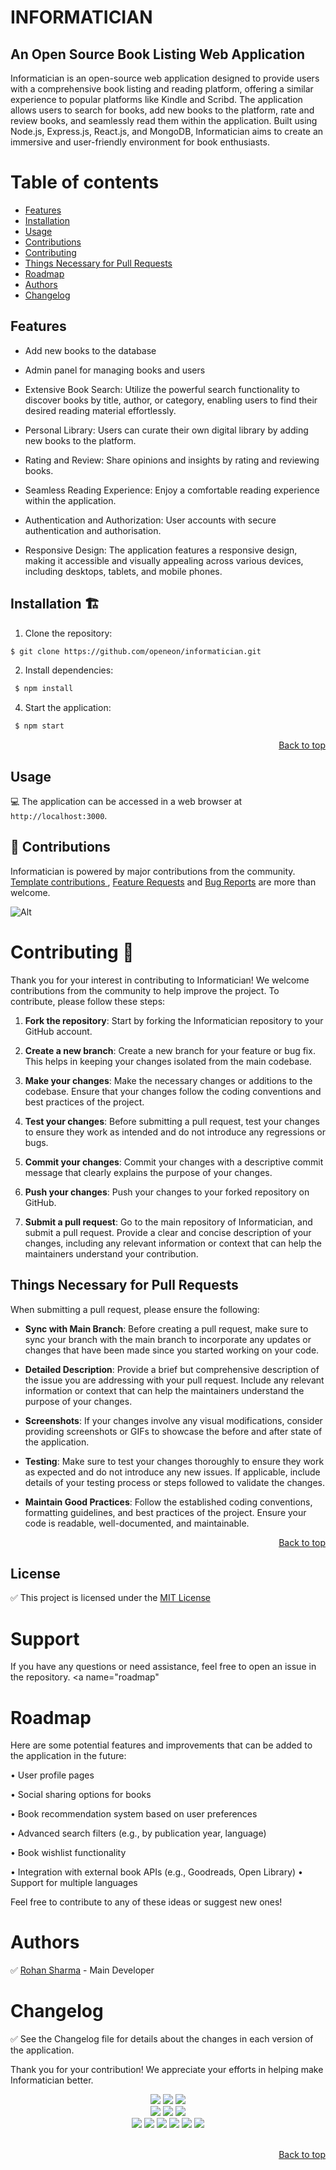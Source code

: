 <div id="top">
 
# INFORMATICIAN
## An Open Source Book Listing Web Application 

Informatician is an open-source web application designed to provide users with a comprehensive book listing and reading platform, offering a similar experience to popular platforms like Kindle and Scribd. The application allows users to search for books, add new books to the platform, rate and review books, and seamlessly read them within the application. Built using Node.js, Express.js, React.js, and MongoDB, Informatician aims to create an immersive and user-friendly environment for book enthusiasts.

 
 # Table of contents
  - [Features](#features)
  - [Installation](#installation)
  - [Usage](#usage)
  - [Contributions](#contributions)
  - [Contributing](#contributing)
  - [Things Necessary for Pull Requests](#PR)
  - [Roadmap](#roadmap)
  - [Authors](#authors)
  - [Changelog](#changelog)
 
<a name="features"></a> 
## Features 


- Add new books to the database

- Admin panel for managing books and users
- Extensive Book Search: Utilize the powerful search functionality to discover books by title, author, or category, enabling users to find their desired reading material effortlessly.

- Personal Library: Users can curate their own digital library by adding new books to the platform.

- Rating and Review: Share opinions and insights by rating and reviewing books.

- Seamless Reading Experience: Enjoy a comfortable reading experience within the application.

- Authentication and Authorization: User accounts with secure authentication and authorisation.

- Responsive Design: The application features a responsive design, making it accessible and visually appealing across various devices, including desktops, tablets, and mobile phones.
 
<a name="installation"></a>
                      
## Installation 🏗️

1. Clone the repository:
 ```sh
 $ git clone https://github.com/openeon/informatician.git
 ```

2. Install dependencies:
```sh
 $ npm install
```

4. Start the application:
```sh
 $ npm start
```

 <p align="right"><a href="#top">Back to top</a></p>
 
## Usage

💻 The application can be accessed in a web browser at `http://localhost:3000`.

<a name="contributions"></a>
                                
## 💪 Contributions

Informatician is powered by major contributions from the community.
[Template contributions ](https://github.com/rohansx/informatician/issues/new?assignees=&labels=&template=submit-template.md&title=%5Bnuclei-template%5D+), [Feature Requests](https://github.com/rohansx/informatician/issues/new?assignees=&labels=&template=feature_request.md&title=%5BFeature%5D+) and [Bug Reports](https://github.com/rohansx/informatician/issues/new?assignees=&labels=&template=bug_report.md&title=%5BBug%5D+) are more than welcome.

![Alt](https://repobeats.axiom.co/api/embed/37dcb7fdf50f4359cc5c60460b0a4a0edb4cc2b8.svg "Repobeats analytics image")
<a name="contributing"></a>
                       
# Contributing 🚀

Thank you for your interest in contributing to Informatician! We welcome contributions from the community to help improve the project. To contribute, please follow these steps:

1. **Fork the repository**: Start by forking the Informatician repository to your GitHub account.

2. **Create a new branch**: Create a new branch for your feature or bug fix. This helps in keeping your changes isolated from the main codebase.

3. **Make your changes**: Make the necessary changes or additions to the codebase. Ensure that your changes follow the coding conventions and best practices of the project.

4. **Test your changes**: Before submitting a pull request, test your changes to ensure they work as intended and do not introduce any regressions or bugs.

5. **Commit your changes**: Commit your changes with a descriptive commit message that clearly explains the purpose of your changes.

6. **Push your changes**: Push your changes to your forked repository on GitHub.

7. **Submit a pull request**: Go to the main repository of Informatician, and submit a pull request. Provide a clear and concise description of your changes, including any relevant information or context that can help the maintainers understand your contribution.

<a name="PR"></a>   
                      
## Things Necessary for Pull Requests

When submitting a pull request, please ensure the following:

- **Sync with Main Branch**: Before creating a pull request, make sure to sync your branch with the main branch to incorporate any updates or changes that have been made since you started working on your code.

- **Detailed Description**: Provide a brief but comprehensive description of the issue you are addressing with your pull request. Include any relevant information or context that can help the maintainers understand the purpose of your changes.

- **Screenshots**: If your changes involve any visual modifications, consider providing screenshots or GIFs to showcase the before and after state of the application.

- **Testing**: Make sure to test your changes thoroughly to ensure they work as expected and do not introduce any new issues. If applicable, include details of your testing process or steps followed to validate the changes.

- **Maintain Good Practices**: Follow the established coding conventions, formatting guidelines, and best practices of the project. Ensure your code is readable, well-documented, and maintainable.

<p align="right"><a href="#top">Back to top</a></p>

## License

✅ This project is licensed under the [MIT License](https://github.com/rohansx/informatician/blob/main/LICENSE)

# Support

If you have any questions or need assistance, feel free to open an issue in the repository.
<a name="roadmap"</a>
                 
# Roadmap

Here are some potential features and improvements that can be added to the application in the future:

• User profile pages

• Social sharing options for books

• Book recommendation system based on user preferences

• Advanced search filters (e.g., by publication year, language)

• Book wishlist functionality

• Integration with external book  APIs (e.g., Goodreads, Open Library)
• Support for multiple languages

Feel free to contribute to any of these ideas or suggest new ones!
<a name="authors"></a>
                 
# Authors

✅ [Rohan Sharma](https://github.com/rohansx) - Main Developer
<a name="changelog"></a>
                   
# Changelog

✅ See the Changelog file for details about the changes in each version of the application.


Thank you for your contribution! We appreciate your efforts in helping make Informatician better.

<div align="center">
<img src="https://forthebadge.com/images/badges/built-with-love.svg" />
<img src="https://forthebadge.com/images/badges/uses-brains.svg" />
<img src="https://forthebadge.com/images/badges/powered-by-responsibility.svg" />
   </div>
   <div align="center">
<img src="https://img.shields.io/github/license/rohansx/informatician?style=for-the-badge" />
<img src="https://img.shields.io/github/repo-size/rohansx/informatician?style=for-the-badge" />
<img src="https://img.shields.io/github/issues/rohansx/informatician?style=for-the-badge" /><br>
<img src="https://img.shields.io/github/issues-pr/rohansx/informatician?style=for-the-badge" />
 <img src="https://img.shields.io/github/forks/rohansx/informatician?style=for-the-badge" />
 <img src="https://img.shields.io/github/issues-closed-raw/rohansx/informatician?style=for-the-badge" />
  <img src="https://img.shields.io/github/contributors/rohansx/informatician?style=for-the-badge" />
 <img src="https://img.shields.io/github/stars/rohansx/informatician?style=for-the-badge" />
 <img src="https://img.shields.io/github/last-commit/rohansx/informatician?style=for-the-badge" />
</div>
<br>
 <p align="right"><a href="#top">Back to top</a></p>
</div>
